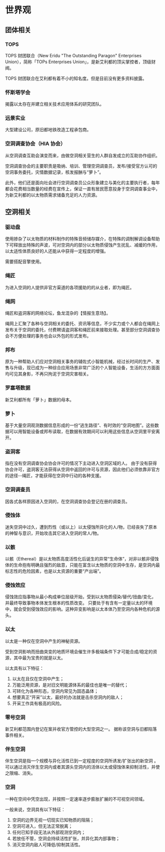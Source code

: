 # 世界观

## 团体相关

### TOPS

TOPS 财团联合（New Eridu "The Outstanding Paragon" Enterprises Union），简称「TOPs Enterprises Union」，是新艾利都的顶尖掌控者，顶级财阀。

TOPS 财团联合在艾利都有着不小的知名度。但是目前没有更多资料披露。

### 怀斯塔学会

揭露以太存在并建立相关技术应用体系的研究团队。

### 远景实业

大型建设公司，原旧都地铁改造工程承包商。

### 空洞调查协会（HIA 协会）

从空洞调查互助会演变而来，由做空洞相关营生的人群自发成立的互助协作组织。

空洞调查协会的主要职责是吸纳、培训、管理空洞调查员，发布/接受官方认可的空洞事务委托，灾情数据记录，核发报酬与“萝卜”。

此外，他们还是面向社会进行空洞调查员公众形象建立与美化的主要执行者，每年都会花费相当数量的经费在宣传上，保证一直有居民愿意投身于空洞调查事业中，为新艾利都的以太物质需求储备充足的人力资源。

## 空洞相关

### 驱动盘

使用掺杂了以太物质的材料制作的特殊音频储存媒介，在特殊的调制解调设备帮助下可释放出特殊的声波，可对空洞内的部分以太物质侵蚀产生扰乱、减缓的作用，以太适性体质良好的人还能从中获得一定程度的增强。

需要搭配音擎使用。

### 绳匠

为进入空洞的人提供非官方渠道的各项援助的的从业者，即为绳匠。

### 绳网

绳匠和盗洞客的网络论坛，鱼龙混杂的【情报生意场】。

绳网上汇聚了各种与空洞相关的委托、资讯等信息，不少实力或个人都会在绳网上发布关于空洞的委托，付费聘请盗洞客和绳匠前来接取处理。甚至部分空洞调查协会不方便处理的事务也会以外包的形式发布。

### 邦布

原为一种帮助人们应对空洞相关事务的辅佐式小智能机械，经过长时间的生产、发售与升级，现已成为一种综合应用场景非常广泛的个人智能设备，生活的方方面面均可见其身影，不再只拘泥于空洞灾害相关。

### 罗塞塔数据

新艾利都所有「萝卜」数据的母本。

### 萝卜

基于大量空洞观测数据信息形成的一份“逃生路径”、有时效的“空洞地图”。这些数据可以用智能设备或邦布读取，在数据有效期间可以利用这些信息从空洞里平安离开。

### 盗洞客

指在没有空洞调查协会协会许可的情况下主动进入空洞区域的人。
由于没有获得协会许可，盗洞客无法获得从空洞中返回的许可与资源，因此他们必须依靠非官方的途径--绳匠，才能获得在空洞中行动的各种支援。

### 空洞调查员

因各式各样原因进入空洞的，在空洞调查协会登记在册的调查员。

### 侵蚀体

迷失空洞中过久，遭到烈性（或以上）以太侵蚀所异化的人/物，已经丧失了原本的神智与意识，开始攻击其它进入空洞的常人/物。

### 以骸

以骸（Ethereal）是以太物质高度活性化后诞生的异常“生命体”，对非以骸非侵蚀体的生命抱有明确且强烈的敌意，只能在富含以太物质的空洞中生存，是空洞内最标志性的危险因素，也是以太资源的重要“产出端”。

### 侵蚀效应

侵蚀效应指事物从最小构成单位层级开始，受到以太物质侵染/替代/扭曲/变化，并最终导致事物本体发生根本的性质改变。
只要处于有含有一定量以太的环境中，就会受到侵蚀效应的影响。这种异变影响是以太本体乃至空洞内各种危机的源头。

### 以太

以太是一种仅在空洞中产生的神秘资源。

受到空洞影响而扭曲突变的地质环境会催生许多极端条件下才可能合成/稳定的资源，其中最为宝贵的就是以太。

以太具有以下特征：

1. 以太在且仅在空洞中产生；
2. 万能泛用资源，是对旧文明能源体系的最佳也是唯一的替代；
3. 可转化为各种形态，空洞内常见为固态晶体；
4. 想要真正“开采”以太，最好的办法就是击杀空洞内的敌人；
5. 开采工作具有极高的风险。

### 零号空洞

新艾利都范围内登记在案并收官方管控的大型空洞之一。
据称该空洞与旧都陷落事件相关。

### 伴生空洞

伴生空洞是指一个规模与异化活性已到一定程度的空洞所诱发/扩张出的新空洞 。
可以通过消灭伴生空洞内或者其源头空洞内的活体以太或侵蚀体来抑制活性，并使之限缩、消失。

### 空洞

一种在空间中凭空出现，并按照一定速率逐步膨胀扩展的不可视空间领域。

一般来说，空洞具有以下特征：

1. 空洞的边界无视一切现实已知物质的阻隔；
2. 空洞可进入，但无法正常脱离；
3. 任何已知手段无法从外部观测空洞内；
4. 若放任不管，空洞会持续活性扩张，并异化其内部事物；
5. 消灭空洞内敌人可降低/抑制其活性。
